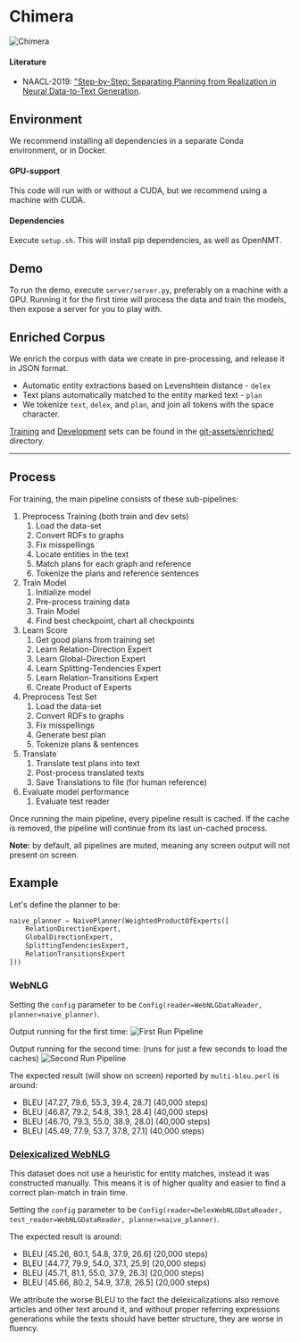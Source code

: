 # Chimera
![Chimera](git-assets/chimera.webp)

#### Literature
- NAACL-2019: ["Step-by-Step: Separating Planning from Realization in Neural Data-to-Text Generation](https://arxiv.org/pdf/1904.03396.pdf).

## Environment
We recommend installing all dependencies in a separate Conda environment, or in Docker.

#### GPU-support
This code will run with or without a CUDA, but we recommend using a machine with CUDA.

#### Dependencies
Execute `setup.sh`. This will install pip dependencies, as well as OpenNMT.

## Demo
To run the demo, execute `server/server.py`, preferably on a machine with a GPU. Running it for the first time will process the data and train the models, then expose a server for you to play with.

## Enriched Corpus
We enrich the corpus with data we create in pre-processing, and release it in JSON format.
- Automatic entity extractions based on Levenshtein distance - `delex`
- Text plans automatically matched to the entity marked text - `plan`
- We tokenize `text`, `delex`, and `plan`, and join all tokens with the space character.

[Training](git-assets/enriched/train.json) and [Development](git-assets/enriched/dev.json) sets can be found in the [git-assets/enriched/](git-assets/enriched/) directory.

---

## Process
For training, the main pipeline consists of these sub-pipelines:
1. Preprocess Training (both train and dev sets)
    1. Load the data-set
    1. Convert RDFs to graphs
    1. Fix misspellings
    1. Locate entities in the text
    1. Match plans for each graph and reference
    1. Tokenize the plans and reference sentences   
1. Train Model
    1. Initialize model
    1. Pre-process training data
    1. Train Model
    1. Find best checkpoint, chart all checkpoints
1. Learn Score
    1. Get good plans from training set
    1. Learn Relation-Direction Expert
    1. Learn Global-Direction Expert
    1. Learn Splitting-Tendencies Expert
    1. Learn Relation-Transitions Expert
    1. Create Product of Experts
1. Preprocess Test Set
    1. Load the data-set
    1. Convert RDFs to graphs
    1. Fix misspellings
    1. Generate best plan
    1. Tokenize plans & sentences
1. Translate
    1. Translate test plans into text
    1. Post-process translated texts
    1. Save Translations to file (for human reference)
1. Evaluate model performance
    1. Evaluate test reader

Once running the main pipeline, every pipeline result is cached. 
If the cache is removed, the pipeline will continue from its last un-cached process.

**Note:** by default, all pipelines are muted, meaning any screen output will not present on screen.


## Example
Let's define the planner to be:
```python
naive_planner = NaivePlanner(WeightedProductOfExperts([
    RelationDirectionExpert,
    GlobalDirectionExpert,
    SplittingTendenciesExpert,
    RelationTransitionsExpert
]))
```

### WebNLG
Setting the `config` parameter to be `Config(reader=WebNLGDataReader, planner=naive_planner)`.

Output running for the first time:
![First Run Pipeline](git-assets/first-run.png)

Output running for the second time: (runs for just a few seconds to load the caches)
![Second Run Pipeline](git-assets/second-run.png)

The expected result (will show on screen) reported by `multi-bleu.perl` is around:
- BLEU [47.27, 79.6, 55.3, 39.4, 28.7] (40,000 steps)
- BLEU [46.87, 79.2, 54.8, 39.1, 28.4] (40,000 steps)
- BLEU [46.70, 79.3, 55.0, 38.9, 28.0] (40,000 steps)
- BLEU [45.49, 77.9, 53.7, 37.8, 27.1] (40,000 steps)

### [Delexicalized WebNLG](https://github.com/ThiagoCF05/webnlg)
This dataset does not use a heuristic for entity matches, instead it was constructed manually.
This means it is of higher quality and easier to find a correct plan-match in train time.

Setting the `config` parameter to be `Config(reader=DelexWebNLGDataReader, test_reader=WebNLGDataReader, planner=naive_planner)`.

The expected result is around:
- BLEU [45.26, 80.1, 54.8, 37.9, 26.6] (20,000 steps)
- BLEU [44.77, 79.9, 54.0, 37.1, 25.9] (20,000 steps)
- BLEU [45.71, 81.1, 55.0, 37.9, 26.3] (20,000 steps)
- BLEU [45.66, 80.2, 54.9, 37.8, 26.5] (20,000 steps)

We attribute the worse BLEU to the fact the delexicalizations also remove articles and other text around it, and without proper referring expressions generations while the texts should have better structure, they are worse in fluency.

